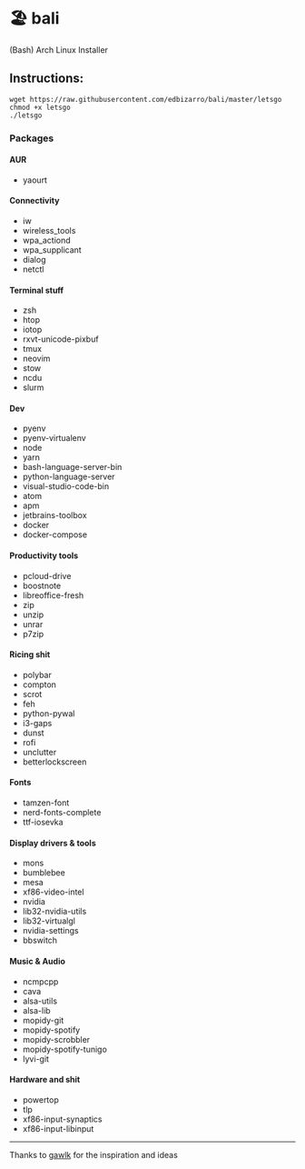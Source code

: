 # :beach_umbrella: bali

(Bash) Arch Linux Installer


## Instructions:

```shell
wget https://raw.githubusercontent.com/edbizarro/bali/master/letsgo
chmod +x letsgo
./letsgo
```

### Packages

#### AUR

  - yaourt
  
#### Connectivity

- iw 
- wireless_tools
- wpa_actiond
- wpa_supplicant
- dialog
- netctl

#### Terminal stuff

- zsh 
- htop
- iotop
- rxvt-unicode-pixbuf
- tmux
- neovim
- stow
- ncdu
- slurm

#### Dev

- pyenv 
- pyenv-virtualenv
- node
- yarn
- bash-language-server-bin
- python-language-server
- visual-studio-code-bin
- atom
- apm
- jetbrains-toolbox
- docker
- docker-compose

#### Productivity tools

- pcloud-drive
- boostnote
- libreoffice-fresh
- zip
- unzip
- unrar
- p7zip

#### Ricing shit

- polybar 
- compton
- scrot
- feh
- python-pywal
- i3-gaps
- dunst
- rofi
- unclutter
- betterlockscreen

#### Fonts

- tamzen-font 
- nerd-fonts-complete
- ttf-iosevka

#### Display drivers & tools

- mons
- bumblebee
- mesa
- xf86-video-intel
- nvidia
- lib32-nvidia-utils
- lib32-virtualgl
- nvidia-settings
- bbswitch 

#### Music & Audio

- ncmpcpp
- cava
- alsa-utils
- alsa-lib
- mopidy-git
- mopidy-spotify
- mopidy-scrobbler
- mopidy-spotify-tunigo
- lyvi-git

#### Hardware and shit

- powertop
- tlp
- xf86-input-synaptics
- xf86-input-libinput
---

Thanks to [gawlk](https://github.com/gawlk/alis) for the inspiration and ideas
